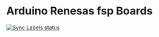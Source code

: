 # Arduino Renesas fsp Boards

[![Sync Labels status](https://github.com/arduino/ArduinoCore-renesas/actions/workflows/sync-labels.yml/badge.svg)](https://github.com/arduino/ArduinoCore-renesas/actions/workflows/sync-labels.yml)
